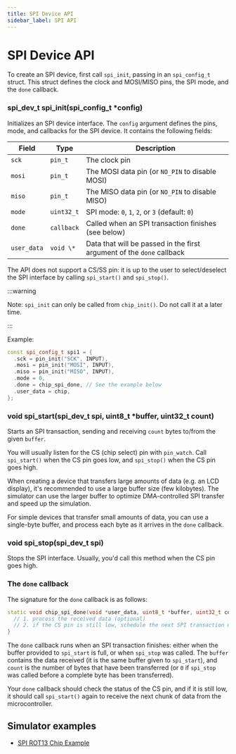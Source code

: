 ```yaml
---
title: SPI Device API
sidebar_label: SPI API
---
```


# SPI Device API

To create an SPI device, first call `spi_init`, passing in an `spi_config_t` struct. This struct defines the clock and MOSI/MISO pins, the SPI mode, and the `done` callback.

### spi_dev_t spi_init(spi_config_t \*config)

Initializes an SPI device interface. The `config` argument defines the pins, mode, and callbacks for the SPI device. It contains the following fields:

| Field       | Type       | Description                                                           |
| ----------- | ---------- | --------------------------------------------------------------------- |
| `sck`       | `pin_t`    | The clock pin                                                         |
| `mosi`      | `pin_t`    | The MOSI data pin (or `NO_PIN` to disable MOSI)                       |
| `miso`      | `pin_t`    | The MISO data pin (or `NO_PIN` to disable MISO)                       |
| `mode`      | `uint32_t` | SPI mode: `0`, `1`, `2`, or `3` (default: `0`)                        |
| `done`      | `callback` | Called when an SPI transaction finishes (see below)                   |
| `user_data` | `void \*`  | Data that will be passed in the first argument of the `done` callback |

The API does not support a CS/SS pin: it is up to the user to select/deselect the SPI interface by calling `spi_start()` and `spi_stop()`.

:::warning

Note: `spi_init` can only be called from `chip_init()`. Do not call it at a later time.

:::

Example:

```cpp
const spi_config_t spi1 = {
  .sck = pin_init("SCK", INPUT),
  .mosi = pin_init("MOSI", INPUT),
  .miso = pin_init("MISO", INPUT),
  .mode = 0,
  .done = chip_spi_done, // See the example below
  .user_data = chip,
};
```

### void spi_start(spi_dev_t spi, uint8_t \*buffer, uint32_t count)

Starts an SPI transaction, sending and receiving `count` bytes to/from the given `buffer`.

You will usually listen for the CS (chip select) pin with `pin_watch`. Call `spi_start()` when the CS pin goes low, and `spi_stop()` when the CS pin goes high.

When creating a device that transfers large amounts of data (e.g. an LCD display), it's recommended to use a large buffer size (few kilobytes). The simulator can use the larger buffer to optimize DMA-controlled SPI transfer and speed up the simulation.

For simple devices that transfer small amounts of data, you can use a single-byte buffer, and process each byte as it arrives in the `done` callback.

### void spi_stop(spi_dev_t spi)

Stops the SPI interface. Usually, you'd call this method when the CS pin goes high.

### The `done` callback

The signature for the `done` callback is as follows:

```cpp
static void chip_spi_done(void *user_data, uint8_t *buffer, uint32_t count) {
  // 1. process the received data (optional)
  // 2. if the CS pin is still low, schedule the next SPI transaction using `spi_start`
}
```

The `done` callback runs when an SPI transaction finishes: either when the buffer provided to `spi_start` is full, or when `spi_stop` was called. The `buffer` contains the data received (it is the same buffer given to `spi_start`), and `count` is the number of bytes that have been transferred (or `0` if `spi_stop` was called before a complete byte has been transferred).

Your `done` callback should check the status of the CS pin, and if it is still low, it should call `spi_start()` again to receive the next chunk of data from the microcontroller.

## Simulator examples

- [SPI ROT13 Chip Example](https://wokwi.com/projects/330669951756010068)
